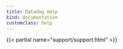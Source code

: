 ```yaml
---
title: Datadog Help
kind: documentation
customclass: help
---
```


{{< partial name="support/support.html" >}}
